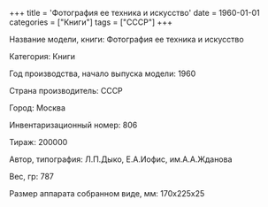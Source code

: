 +++
title = 'Фотография ее техника и искусство'
date = 1960-01-01
categories = ["Книги"]
tags = ["СССР"]
+++

Название модели, книги: Фотография ее техника и искусство

Категория: Книги

Год производства, начало выпуска модели: 1960

Страна производитель: СССР

Город: Москва

Инвентаризационный номер: 806

Тираж: 200000

Автор, типография: Л.П.Дыко, Е.А.Иофис, им.А.А.Жданова

Вес, гр: 787

Размер аппарата  собранном виде, мм: 170х225х25

